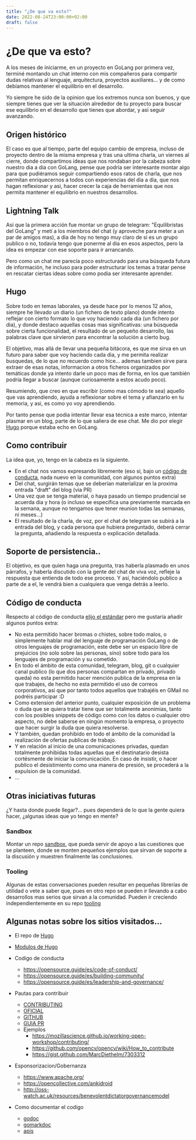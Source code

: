 ```yaml
---
title: "¿De que va esto?"
date: 2022-08-24T23:00:00+02:00
draft: false
---
```


# ¿De que va esto?

A los meses de iniciarme, en un proyecto en GoLang por primera vez, terminé montando un chat interno con mis compañeros para compartir dudas relativas al lenguaje, arquitectura, proyectos auxiliares... y de como debíamos mantener el equilibrio en el desarrollo.

Yo siempre he sido de la opinion que los extremos nunca son buenos, y que siempre tienes que ver la situación alrededor de tu proyecto para buscar ese equilibrio en el desarrollo que tienes que abordar, y asi seguir avanzando. 

## Origen histórico

El caso es que al tiempo, parte del equipo cambio de empresa, incluso de proyecto dentro de la misma empresa y tras una ultima charla, un viernes al cierre, donde compartimos ideas que nos rondaban por la cabeza sobre nuestro dia a dia con GoLang, pense que podría ser interesante montar algo para que pudiéramos seguir compartiendo esos ratos de charla, que nos permitan enriquecernos a todos con experiencias del dia a dia, que nos hagan reflexionar y asi, hacer crecer la caja de herramientas que nos permita mantener el equilibrio en nuestros desarrollos.

## Lightning Talk

Asi que la primera acción fue montar un grupo de telegram: "Equilibristas del GoLang" y metí a los miembros del chat (y aproveche para meter a un par de amigos mas), a dia de hoy no tengo muy claro de si es un grupo publico o no, todavía tengo que ponerme al dia en esos aspectos, pero la idea es empezar con ese soporte para ir arrancando.

Pero como un chat me parecía poco estructurado para una búsqueda futura de información, he incluso para poder estructurar los temas a tratar pense en rescatar ciertas ideas sobre como podia ser interesante aprender.

## Hugo

Sobre todo en temas laborales, ya desde hace por lo menos 12 años, siempre he llevado un diario (un fichero de texto plano) donde intento reflejar con cierto formato lo que voy haciendo cada dia (un fichero por dia), y donde destaco aquellas cosas mas significativas: una búsqueda sobre cierta funcionalidad, el resultado de un pequeño desarrollo, las palabras clave que sirvieron para encontrar la solución a cierto bug.

El objetivo, mas allá de llevar una pequeña bitácora, es que me sirva en un futuro para saber que voy haciendo cada dia, y me permita realizar busquedas, de lo que no recuerdo como hice... ademas tambien sirve para extraer de esas notas, informacion a otros ficheros organizados por temáticas donde ya intento darle un poco mas de forma, en los que también podría llegar a buscar (aunque curiosamente a estos acudo poco).

Resumiendo, que creo en que escribir (como mas cómodo te sea) aquello que vas aprendiendo, ayuda a reflexionar sobre el tema y afianzarlo en tu memoria, y asi, es como yo voy aprendiendo.

Por tanto pense que podia intentar llevar esa técnica a este marco, intentar plasmar en un blog, parte de lo que saliera de ese chat. Me dio por elegir [Hugo](https://gohugo.io/) porque estaba echo en GoLang.

## Como contribuir

La idea que, yo, tengo en la cabeza es la siguiente.
- En el chat nos vamos expresando libremente (eso si, bajo un [código de conducta](https://github.com/equilibristofgo/blog/blob/main/CODE_OF_CONDUCT.md), nada nuevo en la comunidad, con algunos puntos extra)
- Del chat, surgirán temas que se deberían materializar en la proxima entrada "draft" del blog (via PR)
- Una vez que se tenga material, o haya pasado un tiempo prudencial se acuerda dia y hora (o incluso se especifica una previamente marcada en la semana, aunque no tengamos que tener reunion todas las semanas, ni meses...)
- El resultado de la charla, de voz, por el chat de telegram se subirá a la entrada del blog, y cada persona que hubiera preguntado, deberá cerrar la pregunta, añadiendo la respuesta o explicación detallada.

## Soporte de persistencia..

El objetivo, es que quien haga una pregunta, tras haberla plasmado en unos párrafos, y haberla discutido con la gente del chat de viva voz, refleje la respuesta que entienda de todo ese proceso. Y así, haciéndolo publico a parte de a el, le vendrá bien a cualquiera que venga detrás a leerlo.

## Código de conducta

Respecto al código de conducta [elijo el estándar](https://www.contributor-covenant.org/es/version/2/0/code_of_conduct/code_of_conduct.md) pero me gustaría añadir algunos puntos extra:
- No esta permitido hacer bromas o chistes, sobre todo malos, o simplemente hablar mal del lenguaje de programación GoLang o de otros lenguajes de programación, este debe ser un espacio libre de prejuicios (no solo sobre las personas, sino) sobre todo para los lenguajes de programación y su cometido.
- En todo el ámbito de esta comunidad, telegram, blog, git o cualquier canal publico (lo que dos personas compartan en privado, privado queda) no esta permitido hacer mención publica de la empresa en la que trabajes, de hecho no esta permitido el uso de correos corporativos, asi que por tanto todos aquellos que trabajéis en GMail no podréis participar :D
- Como extension del anterior punto, cualquier exposición de un problema o duda que se quiera tratar tiene que ser totalmente anonimias, tanto con los posibles snippets de código como con los datos o cualquier otro aspecto, no debe saberse en ningún momento la empresa, o proyecto que hacer surgir la duda que quiera resolverse.
- Y también, quedan prohibido en todo el ámbito de la comunidad la realización de ofertas publicas de trabajo.
- Y en relación al inicio de una comunicaciones privadas, quedan totalmente prohibidas todas aquellas que el destinatario desista cortésmente de iniciar la comunicación. En caso de insistir, o hacer publico el desistimiento como una manera de presión, se procederá a la expulsion de la comunidad.
- ...

## Otras iniciativas futuras

¿Y hasta donde puede llegar?... pues dependerá de lo que la gente quiera hacer, ¿algunas ideas que yo tengo en mente?

### Sandbox

Montar un repo [sandbox](https://github.com/equilibristofgo/sandbox), que pueda servir de apoyo a las cuestiones que se planteen, donde se monten pequeños ejemplos que sirvan de soporte a la discusión y muestren finalmente las conclusiones.

### Tooling

Algunas de estas conversaciones pueden resultar en pequeñas librerías de utilidad o vete a saber que, pues en otro repo se pueden ir llevando a cabo desarrollos mas serios que sirvan a la comunidad. Pueden ir creciendo independientemente en su repo [tooling](https://github.com/equilibristofgo/tooling)

## Algunas notas sobre los sitios visitados...

* El repo de [Hugo](https://github.com/gohugoio/hugo)
* [Modulos de Hugo](https://gohugo.io/hugo-modules/)

* Codigo de conducta
    * https://opensource.guide/es/code-of-conduct/
    * https://opensource.guide/es/building-community/
    * https://opensource.guide/es/leadership-and-governance/

* Pautas para contribuir
    * [CONTRIBUTING](https://opensource.guide/es/starting-a-project/#escribiendo-las-pautas-para-contribuir)
    * [OFICIAL](https://github.com/github/docs/blob/main/CONTRIBUTING.md)
    * [GITHUB](https://docs.github.com/es/communities/setting-up-your-project-for-healthy-contributions/setting-guidelines-for-repository-contributors)
    * [GUIA PR](https://github.com/firstcontributions/first-contributions)
    * Ejemplos
        * https://mozillascience.github.io/working-open-workshop/contributing/
        * https://github.com/opencv/opencv/wiki/How_to_contribute
        * https://gist.github.com/MarcDiethelm/7303312

* Esponsorizacion/Gobernanza
    * https://www.apache.org/
    * https://opencollective.com/ankidroid
    * http://oss-watch.ac.uk/resources/benevolentdictatorgovernancemodel

* Como documentar el codigo
    * [godoc](https://programmerclick.com/article/80491827350/)
    * [gomarkdoc](https://github.com/princjef/gomarkdoc#func-newrenderer)
    * [apis](https://github.com/bep/docuapi)